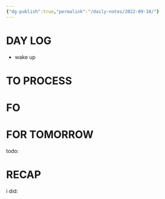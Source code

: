 ```yaml
---
{"dg-publish":true,"permalink":"/daily-notes/2022-09-10/"}
---
```



# DAY LOG
- wake up
# TO PROCESS

# FO
# FOR TOMORROW
todo:
# RECAP
i did:


